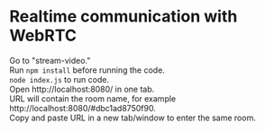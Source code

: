 # Realtime communication with WebRTC

Go to "stream-video."\
Run `npm install` before running the code.\
`node index.js` to run code.\
Open http://localhost:8080/ in one tab.\
URL will contain the room name, for example http://localhost:8080/#dbc1ad8750f90. \
Copy and paste URL in a new tab/window to enter the same room.
